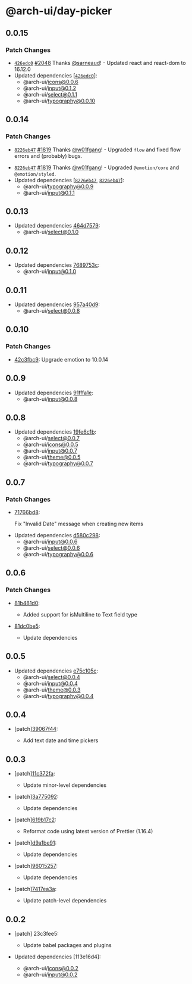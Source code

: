 # @arch-ui/day-picker

## 0.0.15

### Patch Changes

- [`426edc0`](https://github.com/keystonejs/keystone/commit/426edc054e2943c4677054a15a1ceb92348c5ae5) [#2048](https://github.com/keystonejs/keystone/pull/2048) Thanks [@sarneaud](https://github.com/sarneaud)! - Updated react and react-dom to 16.12.0
- Updated dependencies [[`426edc0`](https://github.com/keystonejs/keystone/commit/426edc054e2943c4677054a15a1ceb92348c5ae5)]:
  - @arch-ui/icons@0.0.6
  - @arch-ui/input@0.1.2
  - @arch-ui/select@0.1.1
  - @arch-ui/typography@0.0.10

## 0.0.14

### Patch Changes

- [`8226eb47`](https://github.com/keystonejs/keystone/commit/8226eb4709ea8ad5773c900eaaa96068d3cb6bad) [#1819](https://github.com/keystonejs/keystone/pull/1819) Thanks [@w01fgang](https://github.com/w01fgang)! - Upgraded `flow` and fixed flow errors and (probably) bugs.

* [`8226eb47`](https://github.com/keystonejs/keystone/commit/8226eb4709ea8ad5773c900eaaa96068d3cb6bad) [#1819](https://github.com/keystonejs/keystone/pull/1819) Thanks [@w01fgang](https://github.com/w01fgang)! - Upgraded `@emotion/core` and `@emotion/styled`.
* Updated dependencies [[`8226eb47`](https://github.com/keystonejs/keystone/commit/8226eb4709ea8ad5773c900eaaa96068d3cb6bad), [`8226eb47`](https://github.com/keystonejs/keystone/commit/8226eb4709ea8ad5773c900eaaa96068d3cb6bad)]:
  - @arch-ui/typography@0.0.9
  - @arch-ui/input@0.1.1

## 0.0.13

- Updated dependencies [464d7579](https://github.com/keystonejs/keystone-5/commit/464d7579):
  - @arch-ui/select@0.1.0

## 0.0.12

- Updated dependencies [7689753c](https://github.com/keystonejs/keystone-5/commit/7689753c):
  - @arch-ui/input@0.1.0

## 0.0.11

- Updated dependencies [957a40d9](https://github.com/keystonejs/keystone-5/commit/957a40d9):
  - @arch-ui/select@0.0.8

## 0.0.10

### Patch Changes

- [42c3fbc9](https://github.com/keystonejs/keystone-5/commit/42c3fbc9): Upgrade emotion to 10.0.14

## 0.0.9

- Updated dependencies [91fffa1e](https://github.com/keystonejs/keystone-5/commit/91fffa1e):
  - @arch-ui/input@0.0.8

## 0.0.8

- Updated dependencies [19fe6c1b](https://github.com/keystonejs/keystone-5/commit/19fe6c1b):
  - @arch-ui/select@0.0.7
  - @arch-ui/icons@0.0.5
  - @arch-ui/input@0.0.7
  - @arch-ui/theme@0.0.5
  - @arch-ui/typography@0.0.7

## 0.0.7

### Patch Changes

- [71766bd8](https://github.com/keystonejs/keystone-5/commit/71766bd8):

  Fix "Invalid Date" message when creating new items

* Updated dependencies [d580c298](https://github.com/keystonejs/keystone-5/commit/d580c298):
  - @arch-ui/input@0.0.6
  - @arch-ui/select@0.0.6
  - @arch-ui/typography@0.0.6

## 0.0.6

### Patch Changes

- [81b481d0](https://github.com/keystonejs/keystone-5/commit/81b481d0):

  - Added support for isMultiline to Text field type

- [81dc0be5](https://github.com/keystonejs/keystone-5/commit/81dc0be5):

  - Update dependencies

## 0.0.5

- Updated dependencies [e75c105c](https://github.com/keystonejs/keystone-5/commit/e75c105c):
  - @arch-ui/select@0.0.4
  - @arch-ui/input@0.0.4
  - @arch-ui/theme@0.0.3
  - @arch-ui/typography@0.0.4

## 0.0.4

- [patch][39067f44](https://github.com/keystonejs/keystone-5/commit/39067f44):

  - Add text date and time pickers

## 0.0.3

- [patch][11c372fa](https://github.com/keystonejs/keystone-5/commit/11c372fa):

  - Update minor-level dependencies

- [patch][3a775092](https://github.com/keystonejs/keystone-5/commit/3a775092):

  - Update dependencies

- [patch][619b17c2](https://github.com/keystonejs/keystone-5/commit/619b17c2):

  - Reformat code using latest version of Prettier (1.16.4)

- [patch][d9a1be91](https://github.com/keystonejs/keystone-5/commit/d9a1be91):

  - Update dependencies

- [patch][96015257](https://github.com/keystonejs/keystone-5/commit/96015257):

  - Update dependencies

- [patch][7417ea3a](https://github.com/keystonejs/keystone-5/commit/7417ea3a):

  - Update patch-level dependencies

## 0.0.2

- [patch] 23c3fee5:

  - Update babel packages and plugins

- Updated dependencies [113e16d4]:
  - @arch-ui/icons@0.0.2
  - @arch-ui/input@0.0.2
